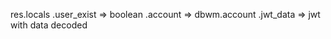 res.locals
        .user_exist => boolean
        .account => dbwm.account
        .jwt_data => jwt with data decoded